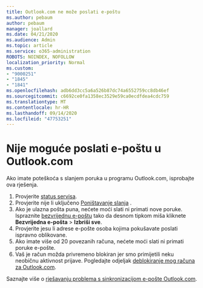 ```yaml
---
title: Outlook.com ne može poslati e-poštu
ms.author: pebaum
author: pebaum
manager: joallard
ms.date: 04/21/2020
ms.audience: Admin
ms.topic: article
ms.service: o365-administration
ROBOTS: NOINDEX, NOFOLLOW
localization_priority: Normal
ms.custom:
- "9000251"
- "1845"
- "1841"
ms.openlocfilehash: adb6dd3cc5a6a526b87dc74a6552759cc8db46ef
ms.sourcegitcommit: c6692ce0fa1358ec3529e59ca0ecdfdea4cdc759
ms.translationtype: MT
ms.contentlocale: hr-HR
ms.lasthandoff: 09/14/2020
ms.locfileid: "47753251"
---
```

# <a name="unable-to-send-email-in-outlookcom"></a>Nije moguće poslati e-poštu u Outlook.com

Ako imate poteškoća s slanjem poruka u programu Outlook.com, isprobajte ova rješenja.

1. Provjerite [status servisa](https://go.microsoft.com/fwlink/p/?linkid=837482). 
2. Provjerite nije li uključeno [Poništavanje slanja](https://outlook.live.com/mail/options/mail/messageContent/undoSend) .
3. Ako je ulazna pošta puna, nećete moći slati ni primati nove poruke. Ispraznite [bezvrijednu e-poštu](https://outlook.live.com/mail/junkemail) tako da desnom tipkom miša kliknete **Bezvrijedna e-pošta**  >  **Izbriši sve**.
4. Provjerite jesu li adrese e-pošte osoba kojima pokušavate poslati ispravno oblikovane.
5. Ako imate više od 20 povezanih računa, nećete moći slati ni primati poruke e-pošte.
6. Vaš je račun možda privremeno blokiran jer smo primijetili neku neobičnu aktivnost prijave. Pogledajte odjeljak [deblokiranje mog računa za Outlook.com](https://support.office.com/article/f4ad2701-d166-4d8b-8a6a-9af2a1f8a4c4).

Saznajte više o [rješavanju problema s sinkronizacijom e-pošte Outlook.com](https://support.office.com/article/d39e3341-8d79-4bf1-b3c7-ded602233642).